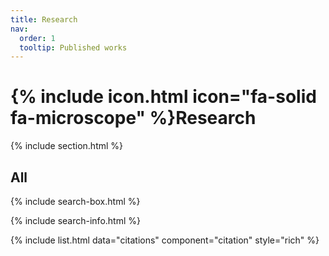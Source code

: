 ```yaml
---
title: Research
nav:
  order: 1
  tooltip: Published works
---
```


# {% include icon.html icon="fa-solid fa-microscope" %}Research


{% include section.html %}

<!-- ## Highlighted

{% include citation.html lookup="Open collaborative writing with Manubot" style="rich" %}

{% include section.html %} -->

## All

{% include search-box.html %}

{% include search-info.html %}

{% include list.html data="citations" component="citation" style="rich" %}
